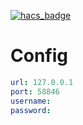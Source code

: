 [![hacs_badge](https://img.shields.io/badge/HACS-Custom-orange.svg?style=for-the-badge)](https://github.com/custom-components/hacs)

# Config

```yaml
url: 127.0.0.1
port: 58846
username:
password:
```

